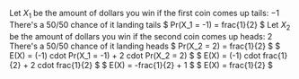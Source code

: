 Let $X_1$ be the amount of dollars you win if the first coin comes up tails: $-1$
There's a 50/50 chance of it landing tails
$ Pr(X_1 = -1) = frac{1}{2} $
Let $X_2$ be the amount of dollars you win if the second coin comes up heads: $2$
There's a 50/50 chance of it landing heads
$ Pr(X_2 = 2) = frac{1}{2} $
$ E(X) = (-1) cdot Pr(X_1 = -1) + 2 cdot Pr(X_2 = 2) $
$ E(X) = (-1) cdot frac{1}{2} + 2 cdot frac{1}{2} $
$ E(X) = -frac{1}{2} + 1 $
$ E(X) = frac{1}{2} $
